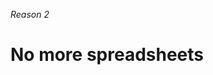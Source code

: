 _Reason 2_

# No more spreadsheets

<!-- ./components/SelfPromo.vue -->
<SelfPromo />

<!--
- Welcome
-->
